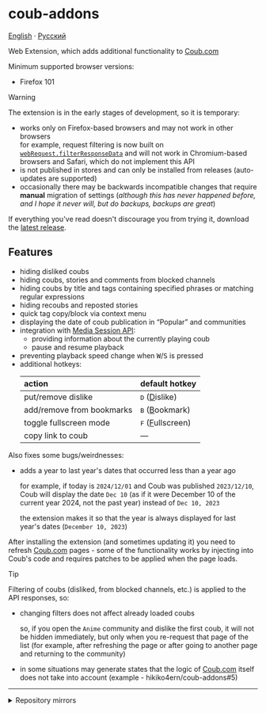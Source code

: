 # coub-addons

[English](./README.md) · [Русский](./README.ru.md)

<!-- short-description start -->

Web Extension, which adds additional functionality to [Coub.com](https://coub.com)

<!-- short-description end -->

Minimum supported browser versions:

- Firefox 101

> [!WARNING]
> The extension is in the early stages of development, so it is temporary:
>
> - works only on Firefox-based browsers and may not work in other browsers\
>   for example, request filtering is now built on [`webRequest.filterResponseData`](https://developer.mozilla.org/en-US/docs/Mozilla/Add-ons/WebExtensions/API/webRequest/filterResponseData) and will not work in Chromium-based browsers and Safari, which do not implement this API
> - is not published in stores and can only be installed from releases (auto-updates are supported)
> - occasionally there may be backwards incompatible changes that require **manual** migration of settings (_although this has never happened before, and I hope it never will, but do backups, backups are great_)
>
> If everything you've read doesn't discourage you from trying it, download the [latest release][latest-release].

## Features

<!-- features start -->

- hiding disliked coubs
- hiding coubs, stories and comments from blocked channels
- hiding coubs by title and tags containing specified phrases or matching regular expressions
- hiding recoubs and reposted stories
- quick tag copy/block via context menu
- displaying the date of coub publication in “Popular” and communities
- integration with [Media Session API](https://developer.mozilla.org/en-US/docs/Web/API/Media_Session_API):
  - providing information about the currently playing coub
  - pause and resume playback
- preventing playback speed change when <kbd>W</kbd>/<kbd>S</kbd> is pressed
- additional hotkeys:
  <!-- spell-checker: ignore islike ookmark ullscreen -->
  <!-- shortcuts-table -->
  | action                    | default hotkey                       |
  | :------------------------ | :----------------------------------- |
  | put/remove dislike        | <kbd>D</kbd> (<ins>D</ins>islike)    |
  | add/remove from bookmarks | <kbd>B</kbd> (<ins>B</ins>ookmark)   |
  | toggle fullscreen mode    | <kbd>F</kbd> (<ins>F</ins>ullscreen) |
  | copy link to coub         | —                                    |

<!-- features end -->
<!-- features start -->

Also fixes some bugs/weirdnesses:

- adds a year to last year's dates that occurred less than a year ago

  for example, if today is `2024/12/01` and Coub was published `2023/12/10`, Coub will display the date `Dec 10` (as if it were December 10 of the current year 2024, not the past year) instead of `Dec 10, 2023`

  the extension makes it so that the year is always displayed for last year's dates (`December 10, 2023`)

<!-- features end -->

<!-- reload-warn start -->

After installing the extension (and sometimes updating it) you need to refresh [Coub.com](https://coub.com) pages - some of the functionality works by injecting into Coub's code and requires patches to be applied when the page loads.

<!-- reload-warn end -->

<!-- dprint-ignore -->
> [!TIP]
> Filtering of coubs (disliked, from blocked channels, etc.) is applied to the API responses, so:
> - changing filters does not affect already loaded coubs
>
>   so, if you open the `Anime` community and dislike the first coub, it will not be hidden immediately, but only when you re-request that page of the list (for example, after refreshing the page or after going to another page and returning to the community)
>
> - in some situations may generate states that the logic of [Coub.com](https://coub.com) itself does not take into account (example - hikiko4ern/coub-addons#5)

---

<details>
  <summary>Repository mirrors</summary>

1. on [Codeberg](https://codeberg.org) - [hikiko4ern/coub-addons](https://codeberg.org/hikiko4ern/coub-addons) (with releases)
2. on [Radicle](https://radicle.xyz) - [rad:z3GLxyHiTrMSagbqyqPDi5fsKXrT1](https://app.radicle.xyz/nodes/ash.radicle.garden/rad:z3GLxyHiTrMSagbqyqPDi5fsKXrT1) (code only)

</details>

<!-- links -->

[latest-release]: https://github.com/hikiko4ern/coub-addons/releases/latest
